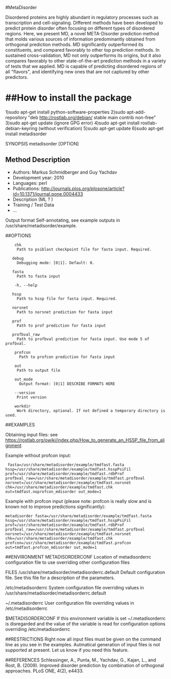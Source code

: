 #MetaDisorder

Disordered proteins are highly abundant in regulatory processes such as transcription and cell-signaling. Different methods
have been developed to predict protein disorder often focusing on different types of disordered regions.
Here, we present MD, a novel META-Disorder prediction method that molds various sources of information predominantly obtained 
from orthogonal prediction methods. MD significantly outperformed its constituents, and compared favorably to other top 
prediction methods. In sustained cross-validation, MD not only outperforms its origins, but it also compares favorably 
to other state-of-the-art prediction methods in a variety of tests that we applied. MD is capable of predicting disordered 
regions of all "flavors", and identifying new ones that are not captured by other predictors.

##How to install the package
=============================================
1)sudo apt-get install python-software-properties
2)sudo apt-add-repository "deb http://rostlab.org/debian/ stable main contrib non-free"
3)sudo apt-get update (ignore GPG error)
4)sudo apt-get install rostlab-debian-keyring (without verification)
5)sudo apt-get update
6)sudo apt-get install metadisorder 

SYNOPSIS
metadisorder [OPTION]

## Method Description

* Authors: Markus Schmidberger and Guy Yachdav
* Development year: 2010
* Languages: perl
* Publications: http://journals.plos.org/plosone/article?id=10.1371/journal.pone.0004433
* Description (ML ? )
* Training / Test Data
* ...


Output format
Self-annotating, see example outputs in /usr/share/metadisorder/example.

##OPTIONS

        chk 
         Path to psiblast checkpoint file for fasta input. Required.

       debug
         Debugging mode: [0|1]. Default: 0.

       fasta
         Path to fasta input

        -h, --help

       hssp 
         Path to hssp file for fasta input. Required.

       norsnet
         Path to norsnet prediction for fasta input

       prof
         Path to prof prediction for fasta input

       profbval_raw
         Path to profbval prediction for fasta input. Use mode 5 of profbval.

        profcon
          Path to profcon prediction for fasta input

        out 
         Path to output file

        out_mode
          Output format: [0|1] DESCRIBE FORMATS HERE

        --version
         Print version

        workdir
         Work directory, optional. If not defined a temporary directory is used.


##EXAMPLES
  
  Obtaining input files: see <https://rostlab.org/owiki/index.php/How_to_generate_an_HSSP_file_from_alignment>

  Example without profcon input:

     fasta=/usr/share/metadisorder/example/tmdfast.fasta hssp=/usr/share/metadisorder/example/tmdfast.hsspPsiFil prof=/usr/share/metadisorder/example/tmdfast.rdbProf profbval_raw=/usr/share/metadisorder/example/tmdfast.profbval
    norsnet=/usr/share/metadisorder/example/tmdfast.norsnet chk=/usr/share/metadisorder/example/tmdfast.chk out=tmdfast.noprofcon_mdisorder out_mode=1

  Example with profcon input (please note: profcon is really slow and is known not to improve predictions     significantly):

    metadisorder fasta=/usr/share/metadisorder/example/tmdfast.fasta hssp=/usr/share/metadisorder/example/tmdfast.hsspPsiFil prof=/usr/share/metadisorder/example/tmdfast.rdbProf profbval_raw=/usr/share/metadisorder/example/tmdfast.profbval norsnet=/usr/share/metadisorder/example/tmdfast.norsnet chk=/usr/share/metadisorder/example/tmdfast.chk profcon=/usr/share/metadisorder/example/tmdfast.profcon out=tmdfast.profcon_mdisorder out_mode=1

##ENVIRONMENT
  METADISORDERCONF
    Location of metadisorderrc configuration file to use overriding other configuration files

  FILES
  /usr/share/metadisorder/metadisorderrc.default
    Default configuration file. See this file for a description of the parameters.

  /etc/metadisorderrc
    System configuration file overriding values in /usr/share/metadisorder/metadisorderrc.default

  ~/.metadisorderrc
    User configuration file overriding values in /etc/metadisorderrc

   $METADISORDERCONF
     If this environment variable is set ~/.metadisorderrc is disregarded and the value of the variable is read        for configuration options overriding /etc/metadisorderrc

##RESTRICTIONS
Right now all input files must be given on the command line as you see in the examples. Autmatical generation of input files is not supported at present.  Let us know if you need this feature.

##REFERENCES
Schlessinger, A., Punta, M., Yachdav, G., Kajan, L., and Rost, B.
(2009). Improved disorder prediction by combination of orthogonal
approaches. PLoS ONE, 4(2), e4433.




